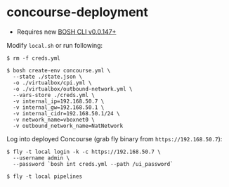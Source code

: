 # concourse-deployment

- Requires new [BOSH CLI v0.0.147+](https://github.com/cloudfoundry/bosh-cli)

Modify `local.sh` or run following:

```
$ rm -f creds.yml

$ bosh create-env concourse.yml \
  --state ./state.json \
  -o ./virtualbox/cpi.yml \
  -o ./virtualbox/outbound-network.yml \
  --vars-store ./creds.yml \
  -v internal_ip=192.168.50.7 \
  -v internal_gw=192.168.50.1 \
  -v internal_cidr=192.168.50.1/24 \
  -v network_name=vboxnet0 \
  -v outbound_network_name=NatNetwork
```

Log into deployed Concourse (grab fly binary from `https://192.168.50.7`):

```
$ fly -t local login -k -c https://192.168.50.7 \
  --username admin \
  --password `bosh int creds.yml --path /ui_password`

$ fly -t local pipelines
```
